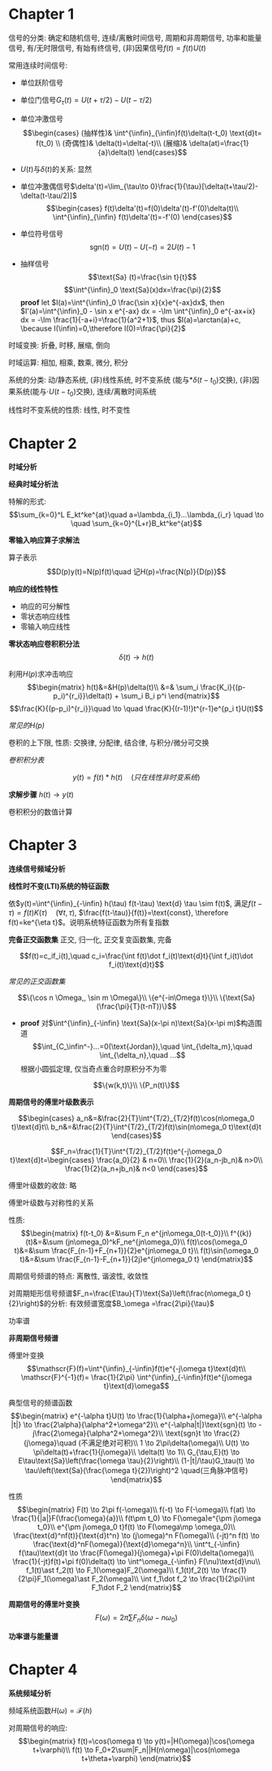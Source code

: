 # Chapter 1

信号的分类: 确定和随机信号, 连续/离散时间信号, 周期和非周期信号, 功率和能量信号, 有/无时限信号, 有始有终信号, (非)因果信号$f(t)=f(t)U(t)$

常用连续时间信号:
- 单位跃阶信号
- 单位门信号$G_{\tau}(t)=U(t+\tau/2)-U(t-\tau/2)$
- 单位冲激信号
  $$\begin{cases}
    (抽样性)& \int^{\infin}_{\infin}f(t)\delta(t-t_0) \text{d}t= f(t_0) \\
    (奇偶性)& \delta(t)=\delta(-t)\\
    (展缩)& \delta(at)=\frac{1}{a}\delta(t) 
  \end{cases}$$

- $U(t)$与$\delta(t)$的关系: 显然
- 单位冲激偶信号$\delta'(t)=\lim_{\tau\to 0}\frac{1}{\tau}[\delta(t+\tau/2)-\delta(t-\tau/2)]$
  $$\begin{cases}
    f(t)\delta'(t)=f(0)\delta'(t)-f'(0)\delta(t)\\
    \int^{\infin}_{\infin} f(t)\delta'(t)=-f'(0)    
  \end{cases}$$

- 单位符号信号
  $$\text{sgn}(t)=U(t)-U(-t)=2U(t)-1$$

- 抽样信号
  $$\text{Sa} (t)=\frac{\sin t}{t}$$
  $$\int^{\infin}_0 \text{Sa}(x)dx=\frac{\pi}{2}$$
  **proof** let $I(a)=\int^{\infin}_0 \frac{\sin x}{x}e^{-ax}dx$, then $I'(a)=\int^{\infin}_0 - \sin x e^{-ax} dx = -\Im \int^{\infin}_0 e^{-ax+ix} dx = -\Im \frac{1}{-a+i}=\frac{1}{a^2+1}$, thus $I(a)=\arctan(a)+c, \because I(\infin)=0,\therefore I(0)=\frac{\pi}{2}$

时域变换: 折叠, 时移, 展缩, 倒向

时域运算: 相加, 相乘, 数乘, 微分, 积分

系统的分类: 动/静态系统, (非)线性系统, 时不变系统 (能与$\ast \delta(t-t_0)$交换), (非)因果系统(能与$\cdot U(t-t_0)$交换), 连续/离散时间系统

线性时不变系统的性质: 线性, 时不变性

# Chapter 2 
**时域分析**

**经典时域分析法**

特解的形式:
$$\sum_{k=0}^L E_kt^ke^{at}\quad a=\lambda_{i_1}...\lambda_{i_r} \quad \to \quad \sum_{k=0}^{L+r}B_kt^ke^{at}$$

**零输入响应算子求解法**

算子表示
$$D(p)y(t)=N(p)f(t)\quad 记H(p)=\frac{N(p)}{D(p)}$$

**响应的线性特性**
- 响应的可分解性
- 零状态响应线性
- 零输入响应线性

**零状态响应卷积积分法**
$$\delta(t)\to h(t)$$

利用$H(p)$求冲击响应
$$\begin{matrix}
    h(t)&=&H(p)\delta(t)\\
&=& \sum_i \frac{K_i}{(p-p_i)^{r_i}}\delta(t) + \sum_i B_i p^i
\end{matrix}$$
$$\frac{K}{(p-p_i)^{r_i}}\quad \to \quad \frac{K}{(r-1)!}t^{r-1}e^{p_i t}U(t)$$

*常见的$H(p)$*

卷积的上下限, 性质: 交换律, 分配律, 结合律, 与积分/微分可交换

*卷积积分表*

$$y(t)=f(t)\ast h(t)\quad (只在线性非时变系统)$$

**求解步骤** $h(t)\to y(t)$

卷积积分的数值计算

# Chapter 3
**连续信号频域分析**

**线性时不变(LTI)系统的特征函数**

依$y(t)=\int^{\infin}_{-\infin} h(\tau) f(t-\tau) \text{d} \tau \sim f(t)$, 满足$f(t-\tau)=f(t)K(\tau)\quad(\forall t,\tau)$, $\frac{f(t-\tau)}{f(t)}=\text{const}, \therefore f(t)=ke^{\eta t}$。说明系统特征函数为所有复指数

**完备正交函数集**
正交, 归一化, 正交复变函数集, 完备

$$f(t)=c_if_i(t),\quad c_i=\frac{\int f(t)\dot f_i(t)\text{d}t}{\int f_i(t)\dot f_i(t)\text{d}t}$$

*常见的正交函数集*

$$\{\cos n \Omega,, \sin m \Omega\}\\
\{e^{-in\Omega t}\}\\
\{\text{Sa}(\frac{\pi}{T}(t-nT))\}$$
- **proof**
  对$\int^{\infin}_{-\infin} \text{Sa}(x-\pi n)\text{Sa}(x-\pi m)$构造围道
  $$\int_{C_\infin^-}...=0(\text{Jordan}),\quad \int_{\delta_m},\quad \int_{\delta_n},\quad ...$$
  根据小圆弧定理, 仅当奇点重合时原积分不为零

$$\{w(k,t)\}\\ \{P_n(t)\}$$

**周期信号的傅里叶级数表示**

$$\begin{cases}
  a_n&=&\frac{2}{T}\int^{T/2}_{T/2}f(t)\cos(n\omega_0 t)\text{d}t\\
  b_n&=&\frac{2}{T}\int^{T/2}_{T/2}f(t)\sin(n\omega_0 t)\text{d}t
\end{cases}$$

$$F_n=\frac{1}{T}\int^{T/2}_{T/2}f(t)e^{-j\omega_0 t}\text{d}t=\begin{cases}
  \frac{a_0}{2} & n=0\\
  \frac{1}{2}(a_n-jb_n)& n>0\\
  \frac{1}{2}(a_n+jb_n)& n<0
\end{cases}$$

傅里叶级数的收敛: 略

傅里叶级数与对称性的关系

性质:
$$\begin{matrix}
  f(t-t_0)  &=&\sum F_n e^{jn\omega_0(t-t_0)}\\
  f^{(k)}(t)&=&\sum (jn\omega_0)^kF_ne^{jn\omega_0}\\
  f(t)\cos(\omega_0 t)&=&\sum \frac{F_{n-1}+F_{n+1}}{2}e^{jn\omega_0 t}\\
  f(t)\sin(\omega_0 t)&=&\sum \frac{F_{n-1}-F_{n+1}}{2j}e^{jn\omega_0 t}
\end{matrix}$$

周期信号频谱的特点: 离散性, 谐波性, 收敛性

对周期矩形信号频谱$F_n=\frac{E\tau}{T}\text{Sa}\left(\frac{n\omega_0 t}{2}\right)$的分析: 有效频谱宽度$B_\omega =\frac{2\pi}{\tau}$

功率谱

**非周期信号频谱**

傅里叶变换
$$\mathscr{F}(f)=\int^{\infin}_{-\infin}f(t)e^{-j\omega t}\text{d}t\\
\mathscr{F}^{-1}(f)= \frac{1}{2\pi} \int^{\infin}_{-\infin}f(t)e^{j\omega t}\text{d}\omega$$

典型信号的频谱函数
$$\begin{matrix}
  e^{-\alpha t}U(t) \to \frac{1}{\alpha+j\omega}\\
  e^{-\alpha |t|} \to \frac{2\alpha}{\alpha^2+\omega^2}\\
  e^{-\alpha|t|}\text{sgn}(t) \to -j\frac{2\omega}{\alpha^2+\omega^2}\\
  \text{sgn}t \to \frac{2}{j\omega}\quad (不满足绝对可积)\\
  1 \to 2\pi\delta(\omega)\\
  U(t) \to \pi\delta(t)+\frac{1}{j\omega}\\
  \delta(t) \to 1\\
  G_{\tau,E}(t) \to E\tau\text{Sa}\left(\frac{\omega \tau}{2}\right)\\
  (1-|t|/\tau)G_\tau(t) \to \tau\left(\text{Sa}(\frac{\omega t}{2})\right)^2 \quad(三角脉冲信号)
\end{matrix}$$

性质
$$\begin{matrix}
  F(t) \to 2\pi f(-\omega)\\
  f(-t) \to F(-\omega)\\
  f(at) \to \frac{1}{|a|}F(\frac{\omega}{a})\\
  f(t\pm t_0) \to F(\omega)e^{\pm j\omega t_0}\\
  e^{\pm j\omega_0 t}f(t) \to F(\omega\mp \omega_0)\\
  \frac{\text{d}^nf(t)}{\text{d}t^n} \to (j\omega)^n F(\omega)\\
  (-jt)^n f(t) \to \frac{\text{d}^nF(\omega)}{\text{d}\omega^n}\\
  \int^t_{-\infin} f(\tau)\text{d}t \to \frac{F(\omega)}{j\omega}+\pi F(0)\delta(\omega)\\
  \frac{1}{-jt}f(t)+\pi f(0)\delta(t) \to \int^\omega_{-\infin} F(\nu)\text{d}\nu\\
  f_1(t)\ast f_2(t) \to F_1(\omega)F_2(\omega)\\
  f_1(t)f_2(t) \to \frac{1}{2\pi}F_1(\omega)\ast F_2(\omega)\\
  \int f_1\dot f_2 \to \frac{1}{2\pi}\int F_1\dot F_2
\end{matrix}$$


**周期信号的傅里叶变换**
$$F(\omega)=2\pi\sum F_n\delta(\omega-n\omega_0)$$

**功率谱与能量谱**

# Chapter 4
**系统频域分析**

频域系统函数$H(\omega)=\mathscr{F}(h)$

对周期信号的响应:
$$\begin{matrix}
  f(t)=\cos(\omega t) \to y(t)=|H(\omega)|\cos(\omega t+\varphi)\\
  f(t) \to F_0+2\sum|F_n||H(n\omega)|\cos(n\omega t+\theta+\varphi)
\end{matrix}$$